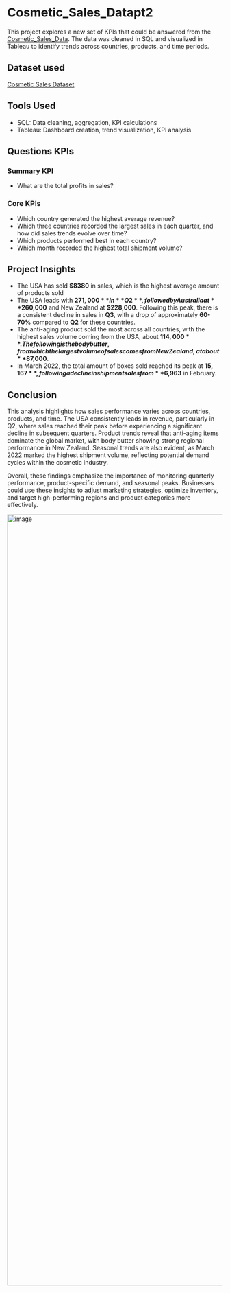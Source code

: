 # Cosmetic_Sales_Datapt2
This project explores a new set of KPIs that could be answered from the <a href="https://github.com/DigitallyDeja/Cosmetic_Sales_Data">Cosmetic_Sales_Data</a>. The data was cleaned in SQL and visualized in Tableau to identify trends across countries, products, and time periods.

## Dataset used 
<a target="_blank" href="https://www.kaggle.com/datasets/atharvasoundankar/cosmetics-and-skincare-product-sales-data-2022">Cosmetic Sales Dataset</a>

## Tools Used 
- SQL: Data cleaning, aggregation, KPI calculations
- Tableau: Dashboard creation, trend visualization, KPI analysis

## Questions KPIs
### Summary KPI 
- What are the total profits in sales?

### Core KPIs
- Which country generated the highest average revenue?
- Which three countries recorded the largest sales in each quarter, and how did sales trends evolve over time?
- Which products performed best in each country?
- Which month recorded the highest total shipment volume?


## Project Insights
- The USA has sold **$8380** in sales, which is the highest average amount of products sold
- The USA leads with **$271,000** in **Q2**, followed by Australia at **$260,000** and New Zealand at **$228,000**. Following this peak, there is a consistent decline in sales in **Q3**, with a drop of approximately **60-70%** compared to **Q2** for these countries.
- The anti-aging product sold the most across all countries, with the highest sales volume coming from the USA, about **$114,000**. The following is the body butter, from which the largest volume of sales comes from New Zealand, at about **$87,000**.
- In March 2022, the total amount of boxes sold reached its peak at **$15,167**, following a decline in shipment sales from **$6,963** in February.

## Conclusion

This analysis highlights how sales performance varies across countries, products, and time. The USA consistently leads in revenue, particularly in Q2, where sales reached their peak before experiencing a significant decline in subsequent quarters. Product trends reveal that anti-aging items dominate the global market, with body butter showing strong regional performance in New Zealand. Seasonal trends are also evident, as March 2022 marked the highest shipment volume, reflecting potential demand cycles within the cosmetic industry.

Overall, these findings emphasize the importance of monitoring quarterly performance, product-specific demand, and seasonal peaks. Businesses could use these insights to adjust marketing strategies, optimize inventory, and target high-performing regions and product categories more effectively.

 <img width="2598" height="1798" alt="image" src="https://github.com/user-attachments/assets/014ed039-74aa-47e6-bb10-1147583d83d0" />
